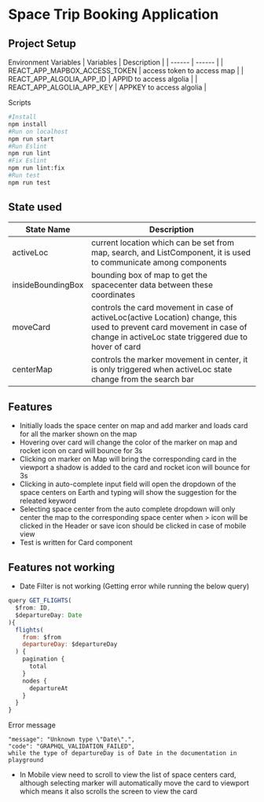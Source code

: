 # Space Trip Booking Application

## Project Setup
Environment Variables
| Variables | Description |
| ------ | ------ |
| REACT_APP_MAPBOX_ACCESS_TOKEN | access token to access map |
| REACT_APP_ALGOLIA_APP_ID | APPID to access algolia |
| REACT_APP_ALGOLIA_APP_KEY | APPKEY to access algolia |

Scripts
```sh
#Install
npm install
#Run on localhost
npm run start
#Run Eslint
npm run lint
#Fix Eslint
npm run lint:fix
#Run test
npm run test
```
## State used
| State Name | Description |
| ------ | ------ |
| activeLoc | current location which can be set from map, search, and ListComponent, it is used to communicate among components |
| insideBoundingBox | bounding box of map to get the spacecenter data between these coordinates |
| moveCard | controls the card movement in case of activeLoc(active Location) change, this used to prevent card movement in case of change in activeLoc state triggered due to hover of card |
| centerMap | controls the marker movement in center, it is only triggered when activeLoc state change from the search bar |

## Features
- Initially loads the space center on map and add marker and loads card for all the marker shown on the map
- Hovering over card will change the color of the marker on map and rocket icon on card will bounce for 3s
- Clicking on marker on Map will bring the corresponding card in the viewport a shadow is added to the card and rocket icon will bounce for 3s
- Clicking in auto-complete input field will open the dropdown of the space centers on Earth and typing will show the suggestion for the releated keyword
- Selecting space center from the auto complete dropdown will only center the map to the corresponding space center when > icon will be clicked in the Header or save icon should be clicked in case of mobile view
- Test is written for Card component

## Features not working
- Date Filter is not working (Getting error while running the below query)
```js
query GET_FLIGHTS(
  $from: ID,
  $departureDay: Date
){
  flights(
    from: $from
    departureDay: $departureDay
  ) {
    pagination {
      total
    }
    nodes {
      departureAt
    }
  }
}
```
Error message
```
"message": "Unknown type \"Date\".",
"code": "GRAPHQL_VALIDATION_FAILED",
while the type of departureDay is of Date in the documentation in playground
```
- In Mobile view need to scroll to view the list of space centers card, although selecting marker will automatically move the card to viewport which means it also scrolls the screen to view the card